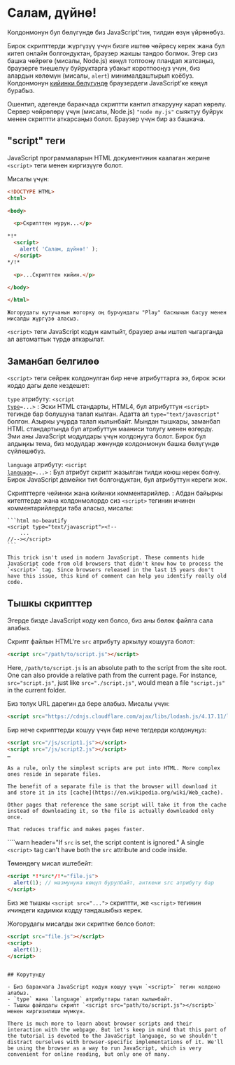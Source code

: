 # Салам, дүйнө!

Колдонмонун бул бөлүгүндө биз JavaScript'тин, тилдин өзүн үйрөнөбүз.

Бирок скрипттерди жүргүзүү үчүн бизге иштөө чөйрөсү керек жана бул китеп онлайн болгондуктан, браузер жакшы тандоо болмок. Эгер сиз башка чөйрөгө (мисалы, Node.js) көңүл топтоону пландап жатсаңыз, браузерге тиешелүү буйруктарга убакыт коротпооңуз үчүн, биз алардын көлөмүн (мисалы, `alert`) минималдаштырып коёбуз. Колдонмонун [кийинки бөлүгүндө](/ui) браузердеги JavaScript'ке көңүл бурабыз.

Ошентип, адегенде баракчада скриптти кантип аткарууну карап көрөлү. Сервер чөйрөлөрү үчүн (мисалы, Node.js) `"node my.js"` сыяктуу буйрук менен скриптти аткарсаңыз болот. Браузер үчүн бир аз башкача.

## "script" теги

JavaScript программаларын HTML документинин каалаган жерине `<script>` теги менен киргизүүгө болот.

Мисалы үчүн:

```html run height=100
<!DOCTYPE HTML>
<html>

<body>

  <p>Скрипттен мурун...</p>

*!*
  <script>
    alert( 'Салам, дүйнө!' );
  </script>
*/!*

  <p>...Скрипттен кийин.</p>

</body>

</html>
```

```online
Жогорудагы кутучанын жогорку оң бурчундагы "Play" баскычын басуу менен мисалды жүргүзө аласыз.
```

`<script>` теги JavaScript кодун камтыйт, браузер аны иштеп чыгарганда ал автоматтык түрдө аткарылат.

## Заманбап белгилөө

`<script>` теги сейрек колдонулган бир нече атрибуттарга ээ, бирок эски коддо дагы деле кездешет:

`type` атрибуту: <code>&lt;script <u>type</u>=...&gt;</code>
: Эски HTML стандарты, HTML4, бул атрибуттун `<script>` тегинде бар болушуна талап кылган. Адатта ал `type="text/javascript"` болгон. Азыркы учурда талап кылынбайт. Мындан тышкары, заманбап HTML стандартында бул атрибуттун мааниси толугу менен өзгөрдү. Эми аны JavaScript модулдары үчүн колдонууга болот. Бирок бул алдыңкы тема, биз модулдар жөнүндө колдонмонун башка бөлүгүндө сүйлөшөбүз.

`language` атрибуту: <code>&lt;script <u>language</u>=...&gt;</code>
: Бул атрибут скрипт жазылган тилди коюш керек болчу. Бирок JavaScript демейки тил болгондуктан, бул атрибуттун кереги жок.

Скрипттерге чейинки жана кийинки комментарийлер.
: Абдан байыркы китептерде жана колдонмолордо сиз `<script>` тегинин ичинен комментарийлерди таба аласыз, мисалы:

    ```html no-beautify
    <script type="text/javascript"><!--
        ...
    //--></script>
    ```

    This trick isn't used in modern JavaScript. These comments hide JavaScript code from old browsers that didn't know how to process the `<script>` tag. Since browsers released in the last 15 years don't have this issue, this kind of comment can help you identify really old code.


## Тышкы скрипттер

Эгерде бизде JavaScript коду көп болсо, биз аны бөлөк файлга сала алабыз.

Скрипт файлын HTML'ге `src` атрибуту аркылуу кошууга болот:

```html
<script src="/path/to/script.js"></script>
```

Here, `/path/to/script.js` is an absolute path to the script from the site root. One can also provide a relative path from the current page. For instance, `src="script.js"`, just like `src="./script.js"`, would mean a file `"script.js"` in the current folder.

Биз толук URL дарегин да бере алабыз. Мисалы үчүн:

```html
<script src="https://cdnjs.cloudflare.com/ajax/libs/lodash.js/4.17.11/lodash.js"></script>
```

Бир нече скрипттерди кошуу үчүн бир нече тегдерди колдонуңуз:

```html
<script src="/js/script1.js"></script>
<script src="/js/script2.js"></script>
…
```

```smart
As a rule, only the simplest scripts are put into HTML. More complex ones reside in separate files.

The benefit of a separate file is that the browser will download it and store it in its [cache](https://en.wikipedia.org/wiki/Web_cache).

Other pages that reference the same script will take it from the cache instead of downloading it, so the file is actually downloaded only once.

That reduces traffic and makes pages faster.
```

````warn header="If `src` is set, the script content is ignored."
A single `<script>` tag can't have both the `src` attribute and code inside.

Төмөндөгү мисал иштебейт:

```html
<script *!*src*/!*="file.js">
  alert(1); // мазмунуна көңүл бурулбайт, анткени src атрибуту бар
</script>
```

Биз же тышкы `<script src="...">` скриптти, же `<script>` тегинин ичиндеги кадимки кодду тандашыбыз керек.

Жогорудагы мисалды эки скриптке бөлсө болот:

```html
<script src="file.js"></script>
<script>
  alert(1);
</script>
```
````

## Корутунду

- Биз баракчага JavaScript кодун кошуу үчүн `<script>` тегин колдоно алабыз.
- `type` жана `language` атрибуттары талап кылынбайт.
- Тышкы файлдагы скрипт `<script src="path/to/script.js"></script>` менен киргизилиши мүмкүн.

There is much more to learn about browser scripts and their interaction with the webpage. But let's keep in mind that this part of the tutorial is devoted to the JavaScript language, so we shouldn't distract ourselves with browser-specific implementations of it. We'll be using the browser as a way to run JavaScript, which is very convenient for online reading, but only one of many.
